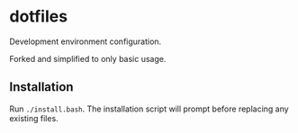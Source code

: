 # dotfiles

Development environment configuration.

Forked and simplified to only basic usage.

## Installation

Run `./install.bash`. The installation script will prompt before replacing any existing files.
